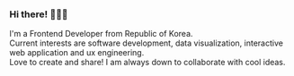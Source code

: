 ### Hi there! 👋👋👋 

I'm a Frontend Developer from Republic of Korea. 
<br/>
Current interests are software development, data visualization, interactive web application and ux engineering.
<br />
Love to create and share! I am always down to collaborate with cool ideas. 



<!--
**yoonminsohappy/yoonminsohappy** is a ✨ _special_ ✨ repository because its `README.md` (this file) appears on your GitHub profile.

Here are some ideas to get you started:

- 🔭 I’m currently working on ...
- 🌱 I’m currently learning ...
- 👯 I’m looking to collaborate on ...
- 🤔 I’m looking for help with ...
- 💬 Ask me about ...
- 📫 How to reach me: ...
- 😄 Pronouns: ...
- ⚡ Fun fact: ...
-->
